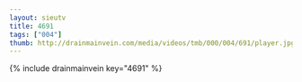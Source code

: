 ```yaml
--- 
layout: sieutv
title: 4691
tags: ["004"]
thumb: http://drainmainvein.com/media/videos/tmb/000/004/691/player.jpg
---
```

{% include drainmainvein key="4691" %} 
